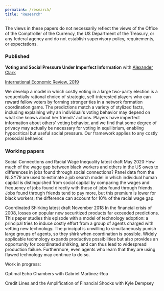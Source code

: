 ```yaml
---
permalink: /research/
title: "Research"
---
```


The views in these papers do not necessarily reflect the views of the Office of the Comptroller of the Currency, the US  Department of the Treasury, or any federal agency and do not establish supervisory policy, requirements, or expectations.


<h3>Published</h3>

<b>Voting and Social Pressure Under Imperfect Information</b> with [Alexander Clark](https://sites.google.com/site/alexanderthclark/)

[International Economic Review, 2019](https://onlinelibrary.wiley.com/doi/abs/10.1111/iere.12401)

We develop a model in which costly voting in a large two-party election is a sequentially rational choice of strategic, self-interested players who can reward fellow voters by forming stronger ties in a network formation coordination game. The predictions match a variety of stylized facts, including explaining why an individual's voting behavior may depend on what she knows about her friends' actions. Players have imperfect information about others' voting behavior, and we find that some degree of privacy may actually be necessary for voting in equilibrium, enabling hypocritical but useful social pressure. Our framework applies to any costly prosocial behavior.

<h3>Working papers</h3>

Social Connections and Racial Wage Inequality
latest draft May 2020
How much of the wage gap between black workers and others in the US owes to differences in jobs found through social connections? Panel data from the NLSY79 are used to estimate a job search model in which individual human capital is distinguished from social capital by comparing the wages and frequency of jobs found directly with those of jobs found through friends. Jobs found through friends tend to pay more, but this premium is lower for black workers; the difference can account for 10% of the racial wage gap.

Coordinated Shirking
latest draft November 2018
In the financial crisis of 2008, losses on popular new securitized products far exceeded predictions. This paper studies this episode with a model of technology adoption: a principal tries to induce costly effort from a group of agents charged with vetting new technology. The principal is unwilling to simultaneously punish large groups of agents, so they shirk when coordination is possible. Widely applicable technology expands productive possibilities but also provides an opportunity for coordinated shirking, and can thus lead to widespread production failure. Furthermore, even agents who learn that they are using flawed technology may continue to do so.

Work in progress:

Optimal Echo Chambers with Gabriel Martinez-Roa

Credit Lines and the Amplification of Financial Shocks with Kyle Dempsey




